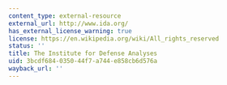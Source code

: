 ```yaml
---
content_type: external-resource
external_url: http://www.ida.org/
has_external_license_warning: true
license: https://en.wikipedia.org/wiki/All_rights_reserved
status: ''
title: The Institute for Defense Analyses
uid: 3bcdf684-0350-44f7-a744-e858cb6d576a
wayback_url: ''
---
```

